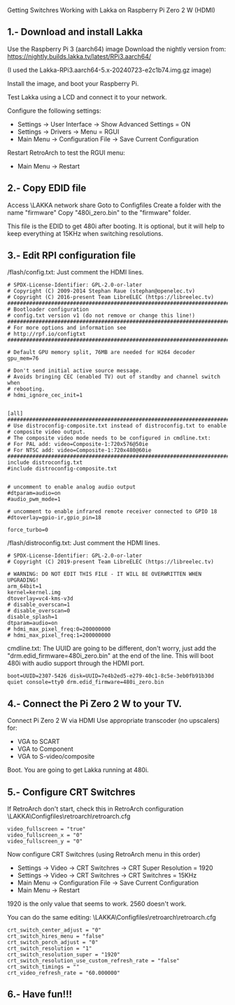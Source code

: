 Getting Switchres Working with Lakka on Raspberry Pi Zero 2 W (HDMI)


## 1.- Download and install Lakka

Use the Raspberry Pi 3 (aarch64) image
Download the nightly version from: https://nightly.builds.lakka.tv/latest/RPi3.aarch64/

(I used the Lakka-RPi3.aarch64-5.x-20240723-e2c1b74.img.gz image)

Install the image, and boot your Raspberry Pi.

Test Lakka using a LCD and connect it to your network.

Configure the following settings:

- Settings -> User Interface -> Show Advanced Settings = ON
- Settings -> Drivers -> Menu = RGUI
- Main Menu -> Configuration File -> Save Current Configuration

Restart RetroArch to test the RGUI menu:

- Main Menu -> Restart


## 2.- Copy EDID file

Access  \\LAKKA network share
Goto to Configfiles
Create a folder with the name "firmware"
Copy "480i_zero.bin" to the "firmware" folder.

This file is the EDID to get 480i after booting. It is optional, but it will help to keep everything at 15KHz when switching resolutions.


## 3.- Edit RPI configuration file

/flash/config.txt: Just comment the HDMI lines.
```
# SPDX-License-Identifier: GPL-2.0-or-later
# Copyright (C) 2009-2014 Stephan Raue (stephan@openelec.tv)
# Copyright (C) 2016-present Team LibreELEC (https://libreelec.tv)
################################################################################
# Bootloader configuration
# config.txt version v1 (do not remove or change this line!)
################################################################################
# For more options and information see
# http://rpf.io/configtxt
################################################################################

# Default GPU memory split, 76MB are needed for H264 decoder
gpu_mem=76

# Don't send initial active source message.
# Avoids bringing CEC (enabled TV) out of standby and channel switch when
# rebooting.
# hdmi_ignore_cec_init=1


[all]
################################################################################
# Use distroconfig-composite.txt instead of distroconfig.txt to enable
# composite video output.
# The composite video mode needs to be configured in cmdline.txt:
# For PAL add: video=Composite-1:720x576@50ie
# For NTSC add: video=Composite-1:720x480@60ie
################################################################################
include distroconfig.txt
#include distroconfig-composite.txt


# uncomment to enable analog audio output
#dtparam=audio=on
#audio_pwm_mode=1

# uncomment to enable infrared remote receiver connected to GPIO 18
#dtoverlay=gpio-ir,gpio_pin=18

force_turbo=0
```



/flash/distroconfig.txt: Just comment the HDMI lines.
```
# SPDX-License-Identifier: GPL-2.0-or-later
# Copyright (C) 2019-present Team LibreELEC (https://libreelec.tv)

# WARNING: DO NOT EDIT THIS FILE - IT WILL BE OVERWRITTEN WHEN UPGRADING!
arm_64bit=1
kernel=kernel.img
dtoverlay=vc4-kms-v3d
# disable_overscan=1
# disable_overscan=0
disable_splash=1
dtparam=audio=on
# hdmi_max_pixel_freq:0=200000000
# hdmi_max_pixel_freq:1=200000000
```


cmdline.txt: The UUID are going to be different, don't worry, just add the "drm.edid_firmware=480i_zero.bin" at the end of the line.
This will boot 480i with audio support through the HDMI port.
```
boot=UUID=2307-5426 disk=UUID=7e4b2ed5-e279-40c1-8c5e-3eb0fb91b30d quiet console=tty0 drm.edid_firmware=480i_zero.bin
```


## 4.- Connect the Pi Zero 2 W to your TV.

Connect Pi Zero 2 W via HDMI
Use appropriate transcoder (no upscalers) for:
- VGA to SCART
- VGA to Component
- VGA to S-video/composite

Boot. You are going to get Lakka running at 480i.

## 5.- Configure CRT Switchres

If RetroArch don't start, check this in RetroArch configuration \\LAKKA\Configfiles\retroarch\retroarch.cfg
```
video_fullscreen = "true"
video_fullscreen_x = "0"
video_fullscreen_y = "0"
```

Now configure CRT Switchres (using RetroArch menu in this order)

- Settings -> Video -> CRT Switchres -> CRT Super Resolution = 1920
- Settings -> Video -> CRT Switchres -> CRT Switchres = 15KHz
- Main Menu -> Configuration File -> Save Current Configuration
- Main Menu -> Restart

1920 is the only value that seems to work. 2560 doesn't work.

You can do the same editing: \\LAKKA\Configfiles\retroarch\retroarch.cfg
```
crt_switch_center_adjust = "0"
crt_switch_hires_menu = "false"
crt_switch_porch_adjust = "0"
crt_switch_resolution = "1"
crt_switch_resolution_super = "1920"
crt_switch_resolution_use_custom_refresh_rate = "false"
crt_switch_timings = ""
crt_video_refresh_rate = "60.000000"
```

## 6.- Have fun!!!


